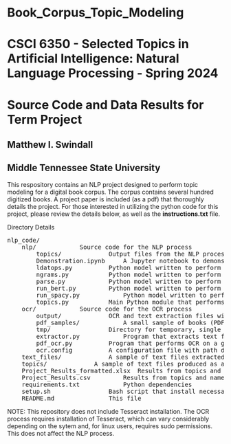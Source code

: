 # Book_Corpus_Topic_Modeling

<h1>CSCI 6350 - Selected Topics in Artificial Intelligence: Natural Language Processing - Spring 2024</h1>
<h1>Source Code and Data Results for Term Project</h1>
<h2>Matthew I. Swindall</h2>
<h2>Middle Tennessee State University</h2>

This respository contains an NLP project designed to perform topic modeling for a digital book corpus. The corpus contains several hundred digitized books. A project paper is included (as a pdf) that thoroughly details
the project. For those interested in utilizing the python code for this project, please review the details below, as well as the <b>instructions.txt</b> file. 

<p>
Directory Details
<pre>
nlp_code/
    nlp/			Source code for the NLP process
        topics/				Output files from the NLP process are saved to this directory
        Demonstration.ipynb		A Jupyter notebook to demonstrates the individual python modules developed for this project
        ldatops.py			Python model written to perform topic extraction using Latend Dirichlet Association
        ngrams.py			Python model written to perform topic extraction using N-gram models
        parse.py			Python model written to perform pre-processing of text files
        run_bert.py			Python model written to perform topic extraction using BERTopic
        run_spacy.py			Python model written to perform Named Entity Recognition using the spaCy library
        topics.py			Main Python module that performs all NER and topic extraction. Executed as < python topics.py path_to_pdf_file >
    ocr/			Source code for the OCR process
        output/				OCR and text extraction files will be output to this directory
        pdf_samples/			A small sample of books (PDF files) from the corpus
        tmp/				Directory for temporary, single page PDF files. Necessary for the OCR process. If dir is deleted, OCR will fail
        extractor.py			Program that extracts text from PDF files after the OCR process. Executed as < python extractor path_to_pdf_file >
        pdf_ocr.py			Program that performs OCR on a given PDF file. Executed as < python pdf_ocr.py path_to_pdf_file >
        ocr.config			A configuration file with path details. Current paths are relative
    text_files/				A sample of text files extracted from pdf files after the OCR process
    topics/				A sample of text files produced as an imtermediate step of processing. One file for each book containing the model outputs
    Project_Results_formatted.xlsx	Results from topics and named enteties extraction from book corpus. Formatted for easier inspection
    Project_Results.csv			Results from topics and named enteties extraction from book corpus
    requirements.txt			Python dependencies
    setup.sh				Bash script that install necessary dependencies (Except for Tesseract) Executed as < ./setup.sh >
    README.md				This file
</pre>
NOTE: This repository does not include Tesseract installation. The OCR process requires installation of Tesseract, which can vary considerably 
depending on the sytem and, for linux users, requires sudo permissions. This does not affect the NLP process.
</p>
